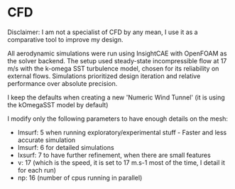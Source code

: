 # CFD

Disclaimer: I am not a specialist of CFD by any mean, I use it as a comparative tool to improve my design.


All aerodynamic simulations were run using InsightCAE with OpenFOAM as the solver backend.
The setup used steady-state incompressible flow at 17 m/s with the k-omega SST turbulence model, chosen for its reliability on external flows.
Simulations prioritized design iteration and relative performance over absolute precision.

I keep the defaults when creating a new 'Numeric Wind Tunnel' (it is using the kOmegaSST model by default)

I modify only the following parameters to have enough details on the mesh:
- lmsurf: 5 when running exploratory/experimental stuff - Faster and less accurate simulation
- lmsurf: 6 for detailed simulations
- lxsurf: 7 to have further refinement, when there are small features
- v: 17 (which is the speed, it is set to 17 m.s-1 most of the time, I detail it for each run)
- np: 16 (number of cpus running in parallel)




